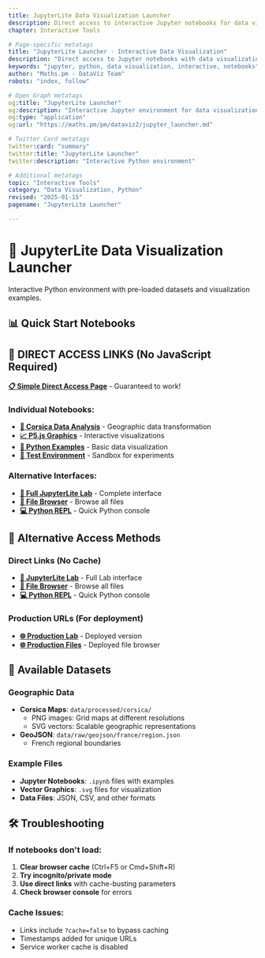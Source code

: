 ```yaml
---
title: JupyterLite Data Visualization Launcher
description: Direct access to interactive Jupyter notebooks for data visualization
chapter: Interactive Tools

# Page-specific metatags
title: "JupyterLite Launcher - Interactive Data Visualization"
description: "Direct access to Jupyter notebooks with data visualization examples and datasets"
keywords: "jupyter, python, data visualization, interactive, notebooks"
author: "Maths.pm - DataViz Team"
robots: "index, follow"

# Open Graph metatags
og:title: "JupyterLite Launcher"
og:description: "Interactive Jupyter environment for data visualization"
og:type: "application"
og:url: "https://maths.pm/pm/dataviz2/jupyter_launcher.md"

# Twitter Card metatags
twitter:card: "summary"
twitter:title: "JupyterLite Launcher"
twitter:description: "Interactive Python environment"

# Additional metatags
topic: "Interactive Tools"
category: "Data Visualization, Python"
revised: "2025-01-15"
pagename: "JupyterLite Launcher"

---
```


# 🚀 JupyterLite Data Visualization Launcher

Interactive Python environment with pre-loaded datasets and visualization examples.

## 📊 **Quick Start Notebooks**

## 🚀 **DIRECT ACCESS LINKS** (No JavaScript Required)

**[📋 Simple Direct Access Page](http://127.0.0.1:5001/static/jupyter_direct.html)** - Guaranteed to work!

### Individual Notebooks:
- **[🔬 Corsica Data Analysis](http://127.0.0.1:5001/static/jupyterlite/_output/lab/index.html?path=corsica_a_0_transform_data.ipynb&cache=false&nocache=1&direct=true)** - Geographic data transformation
- **[📈 P5.js Graphics](http://127.0.0.1:5001/static/jupyterlite/_output/lab/index.html?path=p5js_example.ipynb&cache=false&nocache=1&direct=true)** - Interactive visualizations  
- **[🐍 Python Examples](http://127.0.0.1:5001/static/jupyterlite/_output/lab/index.html?path=python_example.ipynb&cache=false&nocache=1&direct=true)** - Basic data visualization
- **[🧪 Test Environment](http://127.0.0.1:5001/static/jupyterlite/_output/lab/index.html?path=notebook_test.ipynb&cache=false&nocache=1&direct=true)** - Sandbox for experiments

### Alternative Interfaces:
- **[🔬 Full JupyterLite Lab](http://127.0.0.1:5001/static/jupyterlite/_output/lab/index.html?cache=false&nocache=1)** - Complete interface
- **[📂 File Browser](http://127.0.0.1:5001/static/jupyterlite/_output/tree/index.html?cache=false&nocache=1)** - Browse all files
- **[💻 Python REPL](http://127.0.0.1:5001/static/jupyterlite/_output/repl/index.html?cache=false&nocache=1)** - Quick Python console

## 🔧 **Alternative Access Methods**

### Direct Links (No Cache)
- **[🔬 JupyterLite Lab](http://localhost:8000/static/jupyterlite/_output/lab/index.html?cache=false&t={timestamp})** - Full Lab interface
- **[📂 File Browser](http://localhost:8000/static/jupyterlite/_output/tree/index.html?cache=false)** - Browse all files
- **[💻 Python REPL](http://localhost:8000/static/jupyterlite/_output/repl/index.html?cache=false)** - Quick Python console

### Production URLs (For deployment)
- **[🌐 Production Lab](https://maths.pm/static/jupyterlite/_output/lab/index.html)** - Deployed version
- **[🌐 Production Files](https://maths.pm/static/jupyterlite/_output/tree/index.html)** - Deployed file browser

## 📁 **Available Datasets**

### Geographic Data
- **Corsica Maps**: `data/processed/corsica/`
  - PNG images: Grid maps at different resolutions
  - SVG vectors: Scalable geographic representations
- **GeoJSON**: `data/raw/geojson/france/region.json`
  - French regional boundaries

### Example Files
- **Jupyter Notebooks**: `.ipynb` files with examples
- **Vector Graphics**: `.svg` files for visualization
- **Data Files**: JSON, CSV, and other formats

## 🛠️ **Troubleshooting**

### If notebooks don't load:
1. **Clear browser cache** (Ctrl+F5 or Cmd+Shift+R)
2. **Try incognito/private mode**
3. **Use direct links** with cache-busting parameters
4. **Check browser console** for errors

### Cache Issues:
- Links include `?cache=false` to bypass caching
- Timestamps added for unique URLs
- Service worker cache is disabled

<script>
// Get current timestamp for cache busting
function getTimestamp() {
    return new Date().getTime();
}

// Get base URL
function getBaseUrl() {
    return window.location.protocol + '//' + window.location.host;
}

// Open specific notebook
function openJupyter(filename) {
    const baseUrl = getBaseUrl();
    const timestamp = getTimestamp();
    const randomId = Math.random().toString(36).substr(2, 9);
    const jupyterUrl = `${baseUrl}/static/jupyterlite/_output/lab/index.html?path=${filename}&cache=false&t=${timestamp}&nocache=1&r=${randomId}`;
    
    console.log('Opening JupyterLite:', filename, 'URL:', jupyterUrl);
    window.open(jupyterUrl, '_blank');
    
    // Fallback: try direct access if the first fails
    setTimeout(() => {
        console.log('Fallback URL available:', jupyterUrl);
    }, 1000);
}

// Alternative function names for compatibility
window.openNotebook = openJupyter;
window.openJupyterNotebook = openJupyter;

// Add timestamp to direct links on page load
document.addEventListener('DOMContentLoaded', function() {
    const timestamp = new Date().getTime();
    const links = document.querySelectorAll('a[href*="jupyterlite"]');
    
    links.forEach(link => {
        const url = new URL(link.href);
        url.searchParams.set('t', timestamp);
        url.searchParams.set('cache', 'false');
        link.href = url.toString();
    });
});
</script>

<style>
.jupyter-launcher {
    background: linear-gradient(135deg, #667eea 0%, #764ba2 100%);
    color: white;
    padding: 20px;
    border-radius: 10px;
    margin: 20px 0;
    text-align: center;
}

.jupyter-launcher a {
    background: rgba(255,255,255,0.2);
    color: white;
    padding: 10px 20px;
    text-decoration: none;
    border-radius: 5px;
    display: inline-block;
    margin: 5px;
    backdrop-filter: blur(10px);
}

.jupyter-launcher a:hover {
    background: rgba(255,255,255,0.3);
}
</style>
